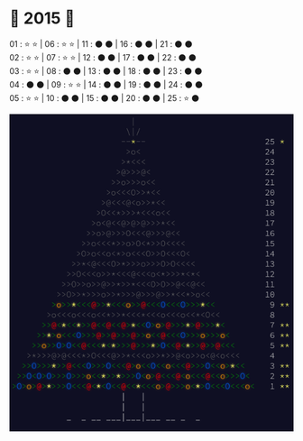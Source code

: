 # 🎅 2015 🎄

01 : ⭐ ⭐ | 06 : ⭐ ⭐ | 11 : ⚫ ⚫ | 16 : ⚫ ⚫ | 21 : ⚫ ⚫   
02 : ⭐ ⭐ | 07 : ⭐ ⭐ | 12 : ⚫ ⚫ | 17 : ⚫ ⚫ | 22 : ⚫ ⚫   
03 : ⭐ ⭐ | 08 : ⚫ ⚫ | 13 : ⚫ ⚫ | 18 : ⚫ ⚫ | 23 : ⚫ ⚫   
04 : ⚫ ⚫ | 09 : ⭐ ⭐ | 14 : ⚫ ⚫ | 19 : ⚫ ⚫ | 24 : ⚫ ⚫   
05 : ⭐ ⭐ | 10 : ⚫ ⚫ | 15 : ⚫ ⚫ | 20 : ⚫ ⚫ | 25 : ⭐ ⚫    

![2015](../screenshots/2015.png "2015")
